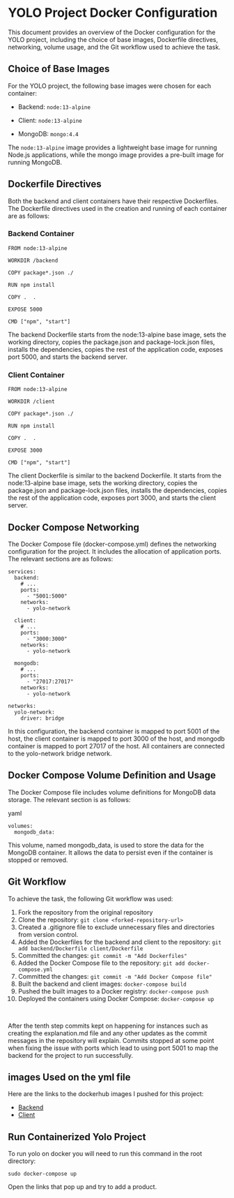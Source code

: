 # YOLO Project Docker Configuration
This document provides an overview of the Docker configuration for the YOLO project, including the choice of base images, Dockerfile directives, networking, volume usage, and the Git workflow used to achieve the task.

## Choice of Base Images
For the YOLO project, the following base images were chosen for each container:

- Backend: `node:13-alpine`

- Client: `node:13-alpine`

- MongoDB: `mongo:4.4`

The `node:13-alpine` image provides a lightweight base image for running Node.js applications, while the mongo image provides a pre-built image for running MongoDB.

## Dockerfile Directives
Both the backend and client containers have their respective Dockerfiles. The Dockerfile directives used in the creation and running of each container are as follows:

### Backend Container

```
FROM node:13-alpine

WORKDIR /backend

COPY package*.json ./

RUN npm install

COPY .  .

EXPOSE 5000

CMD ["npm", "start"]
```

The backend Dockerfile starts from the node:13-alpine base image, sets the working directory, copies the package.json and package-lock.json files, installs the dependencies, copies the rest of the application code, exposes port 5000, and starts the backend server.

### Client Container
```
FROM node:13-alpine

WORKDIR /client

COPY package*.json ./

RUN npm install

COPY .  .

EXPOSE 3000

CMD ["npm", "start"]

```
The client Dockerfile is similar to the backend Dockerfile. It starts from the node:13-alpine base image, sets the working directory, copies the package.json and package-lock.json files, installs the dependencies, copies the rest of the application code, exposes port 3000, and starts the client server.

## Docker Compose Networking
The Docker Compose file (docker-compose.yml) defines the networking configuration for the project. It includes the allocation of application ports. The relevant sections are as follows:


```
services:
  backend:
    # ...
    ports:
      - "5001:5000"
    networks:
      - yolo-network

  client:
    # ...
    ports:
      - "3000:3000"
    networks:
      - yolo-network
  
  mongodb:
    # ...
    ports:
      - "27017:27017"
    networks:
      - yolo-network

networks:
  yolo-network:
    driver: bridge
```
In this configuration, the backend container is mapped to port 5001 of the host, the client container is mapped to port 3000 of the host, and mongodb container is mapped to port 27017 of the host. All containers are connected to the yolo-network bridge network.

## Docker Compose Volume Definition and Usage
The Docker Compose file includes volume definitions for MongoDB data storage. The relevant section is as follows:

yaml

```
volumes:
  mongodb_data:
```
This volume, named mongodb_data, is used to store the data for the MongoDB container. It allows the data to persist even if the container is stopped or removed.

## Git Workflow
To achieve the task, the following Git workflow was used:

1. Fork the repository from the original repository
2. Clone the repository: ```git clone <forked-repository-url> ```
3. Created a .gitignore file to exclude unnecessary files and directories from version control.
4. Added the Dockerfiles for the backend and client to the repository: ```git add backend/Dockerfile client/Dockerfile ```
5. Committed the changes: ```git commit -m "Add Dockerfiles"```
6. Added the Docker Compose file to the repository: ```git add docker-compose.yml```
7. Committed the changes: ```git commit -m "Add Docker Compose file"```
8. Built the backend and client images: ```docker-compose build```
9. Pushed the built images to a Docker registry: ```docker-compose push```
10. Deployed the containers using Docker Compose: ```docker-compose up```

  &nbsp;

After the tenth step commits kept on happening for instances such as creating the explanation.md file and any other updates as the commit messages in the repository will explain. Commits stopped at some point when fixing the issue with ports which lead to using port 5001 to map the backend for the project to run successfully.


## images Used on the yml file
Here are the links to the dockerhub images I pushed for this project:
- [Backend](https://hub.docker.com/repository/docker/reyhanacynthia/yolo-backend/general)
- [Client](https://hub.docker.com/repository/docker/reyhanacynthia/yolo-client/general)


## Run Containerized Yolo Project
To run yolo on docker you will need to run this command in the root directory:

  `sudo docker-compose up`

Open the links that pop up and try to add a product.
